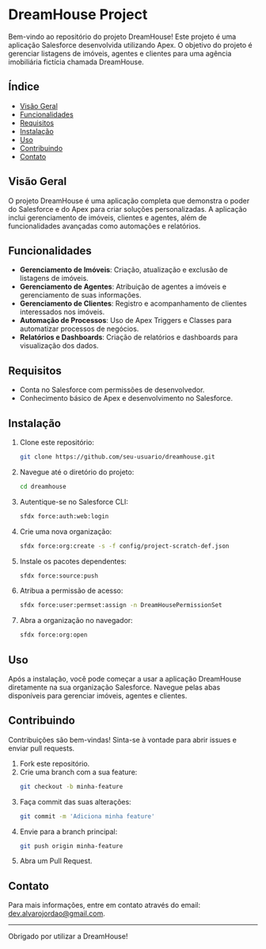 # DreamHouse Project

Bem-vindo ao repositório do projeto DreamHouse! Este projeto é uma aplicação Salesforce desenvolvida utilizando Apex. O objetivo do projeto é gerenciar listagens de imóveis, agentes e clientes para uma agência imobiliária fictícia chamada DreamHouse.

## Índice

- [Visão Geral](#visão-geral)
- [Funcionalidades](#funcionalidades)
- [Requisitos](#requisitos)
- [Instalação](#instalação)
- [Uso](#uso)
- [Contribuindo](#contribuindo)
- [Contato](#contato)

## Visão Geral

O projeto DreamHouse é uma aplicação completa que demonstra o poder do Salesforce e do Apex para criar soluções personalizadas. A aplicação inclui gerenciamento de imóveis, clientes e agentes, além de funcionalidades avançadas como automações e relatórios.

## Funcionalidades

- **Gerenciamento de Imóveis**: Criação, atualização e exclusão de listagens de imóveis.
- **Gerenciamento de Agentes**: Atribuição de agentes a imóveis e gerenciamento de suas informações.
- **Gerenciamento de Clientes**: Registro e acompanhamento de clientes interessados nos imóveis.
- **Automação de Processos**: Uso de Apex Triggers e Classes para automatizar processos de negócios.
- **Relatórios e Dashboards**: Criação de relatórios e dashboards para visualização dos dados.

## Requisitos

- Conta no Salesforce com permissões de desenvolvedor.
- Conhecimento básico de Apex e desenvolvimento no Salesforce.

## Instalação

1. Clone este repositório:
    ```bash
    git clone https://github.com/seu-usuario/dreamhouse.git
    ```

2. Navegue até o diretório do projeto:
    ```bash
    cd dreamhouse
    ```

3. Autentique-se no Salesforce CLI:
    ```bash
    sfdx force:auth:web:login
    ```

4. Crie uma nova organização:
    ```bash
    sfdx force:org:create -s -f config/project-scratch-def.json
    ```

5. Instale os pacotes dependentes:
    ```bash
    sfdx force:source:push
    ```

6. Atribua a permissão de acesso:
    ```bash
    sfdx force:user:permset:assign -n DreamHousePermissionSet
    ```

7. Abra a organização no navegador:
    ```bash
    sfdx force:org:open
    ```

## Uso

Após a instalação, você pode começar a usar a aplicação DreamHouse diretamente na sua organização Salesforce. Navegue pelas abas disponíveis para gerenciar imóveis, agentes e clientes.

## Contribuindo

Contribuições são bem-vindas! Sinta-se à vontade para abrir issues e enviar pull requests.

1. Fork este repositório.
2. Crie uma branch com a sua feature:
    ```bash
    git checkout -b minha-feature
    ```
3. Faça commit das suas alterações:
    ```bash
    git commit -m 'Adiciona minha feature'
    ```
4. Envie para a branch principal:
    ```bash
    git push origin minha-feature
    ```
5. Abra um Pull Request.

## Contato

Para mais informações, entre em contato através do email: [dev.alvarojordao@gmail.com](mailto:dev.alvarojordao@gmail.com).

---

Obrigado por utilizar a DreamHouse!

